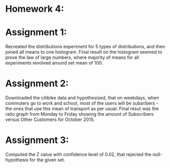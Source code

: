 # Homework 4:

# Assignment 1:

Recreated the distributions experiment for 5 types of distributions, and then joined all means to one histogram. Final result on the histogram seemed to prove the law of large numbers, where majority of means for all experiments revolved around set mean of 100.

# Assignment 2:

Downloaded the citibike data and hypothesized, that on weekdays, when commuters go to work and school, most of the users will be subsribers - the ones that use this mean of transport as per usual. Final resut was the ratio graph from Monday to Friday showing the amount of Subscribers versus Other Customers for October 2015.

# Assignment 3:

Computed the Z value with confidence level of 0.02, that rejected the null-hypothesis for the given set.
